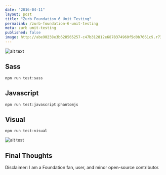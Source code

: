 ```yaml
---
date: "2016-04-11"
layout: post
title: "Zurb Foundation 6 Unit Testing"
permalink: /zurb-foundation-6-unit-testing
meta: zurb unit-testing
published: false
image: http://abe90238e3b628565257-c47b312812e6878374960f5d0b7661c9.r73.cf1.rackcdn.com/zurb-testing.jpg
---
```



![alt text](http://abe90238e3b628565257-c47b312812e6878374960f5d0b7661c9.r73.cf1.rackcdn.com/zurb-testing.jpg "Zurb 6 Unit Testing")

## Sass

`npm run test:sass`

## Javascript

`npm run test:javascript:phantomjs`

## Visual

`npm run test:visual`

![alt test](http://abe90238e3b628565257-c47b312812e6878374960f5d0b7661c9.r73.cf1.rackcdn.com/zurb-visual-test.png "Zurb Visual Test")

## Final Thoughts

Disclaimer: I am a Foundation fan, user, and minor open-source contributor.

